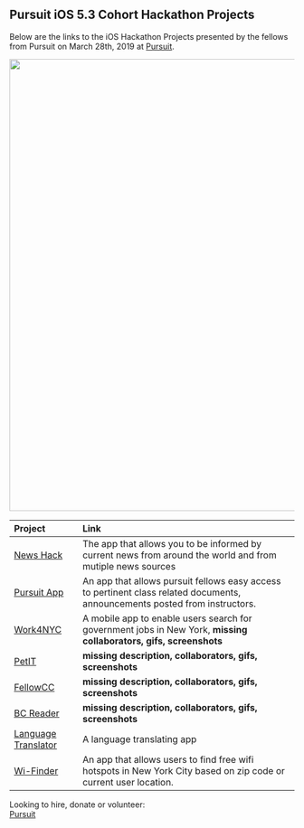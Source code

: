 ## Pursuit iOS 5.3 Cohort Hackathon Projects

Below are the links to the iOS Hackathon Projects presented by the fellows from Pursuit on March 28th, 2019 at [Pursuit](https://www.pursuit.org/).

<p align="center">
<img src="https://github.com/alexpaul/LessonDrafts/blob/master/Demos/Hackathon/2019/Images/hackathon.JPG" width="800" height="800">
</p>

| Project | Link |
| :----- | :------- |
| [News Hack](https://github.com/AaronCab/NewsHack) | The app that allows you to be informed by current news from around the world and from mutiple news sources | |
| [Pursuit App](https://github.com/Ashlirankin18/ThePursuitApp) | An app that allows pursuit fellows easy access to pertinent class related documents, announcements posted from instructors. |
| [Work4NYC](https://github.com/Donkemezuo/Hackathon2019-Work4NYC) | A mobile app to enable users search for government jobs in New York, **missing collaborators, gifs, screenshots** | |
| [PetIT](https://github.com/SLRAM/PetSittingApp) | **missing description, collaborators, gifs, screenshots** |
| [FellowCC](https://github.com/AntonioFlores1/FellowsCC) | **missing description, collaborators, gifs, screenshots** |
| [BC Reader](https://github.com/iosdevtrainee/BCReader) | **missing description, collaborators, gifs, screenshots** |
| [Language Translator](https://github.com/EliPeraza/Translate) | A language translating app |
| [Wi-Finder](https://github.com/janezhu1618/Wi-Finder) | An app that allows users to find free wifi hotspots in New York City based on zip code or current user location. | |


Looking to hire, donate or volunteer:  
[Pursuit](https://www.pursuit.org/)

